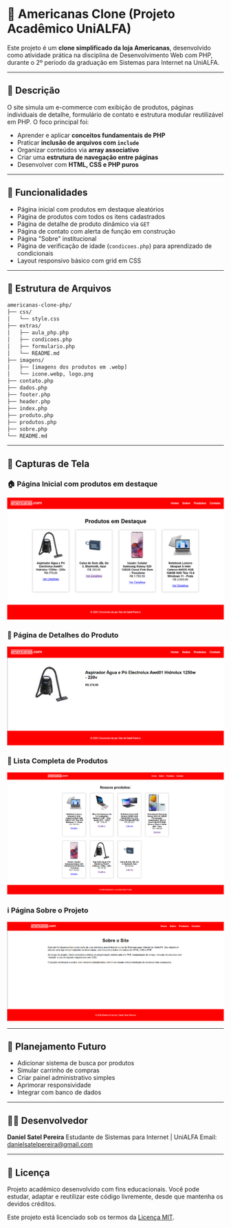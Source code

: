 # 🛒 Americanas Clone (Projeto Acadêmico UniALFA)

Este projeto é um **clone simplificado da loja Americanas**, desenvolvido como atividade prática na disciplina de Desenvolvimento Web com PHP, durante o 2º período da graduação em Sistemas para Internet na UniALFA.

---

## 📌 Descrição

O site simula um e-commerce com exibição de produtos, páginas individuais de detalhe, formulário de contato e estrutura modular reutilizável em PHP. O foco principal foi:

- Aprender e aplicar **conceitos fundamentais de PHP**
- Praticar **inclusão de arquivos com `include`**
- Organizar conteúdos via **array associativo**
- Criar uma **estrutura de navegação entre páginas**
- Desenvolver com **HTML, CSS e PHP puros**

---

## 🧱 Funcionalidades

- Página inicial com produtos em destaque aleatórios
- Página de produtos com todos os itens cadastrados
- Página de detalhe de produto dinâmico via `GET`
- Página de contato com alerta de função em construção
- Página "Sobre" institucional
- Página de verificação de idade (`condicoes.php`) para aprendizado de condicionais
- Layout responsivo básico com grid em CSS

---

## 📁 Estrutura de Arquivos

```
americanas-clone-php/
├── css/
│   └── style.css
├── extras/
│   ├── aula_php.php
│   ├── condicoes.php
│   ├── formulario.php
│   └── README.md
├── imagens/
│   ├── [imagens dos produtos em .webp]
│   └── icone.webp, logo.png
├── contato.php
├── dados.php
├── footer.php
├── header.php
├── index.php
├── produto.php
├── produtos.php
├── sobre.php
└── README.md

```

---

## 📸 Capturas de Tela

### 🏠 Página Inicial com produtos em destaque
![Página Inicial](./imagens/prints/homepage.png)

### 🛒 Página de Detalhes do Produto
![Detalhes do Produto](./imagens/prints/produto-detalhe.png)

### 🧾 Lista Completa de Produtos
![Lista de Produtos](./imagens/prints/lista-produtos.png)

### ℹ️ Página Sobre o Projeto
![Sobre](./imagens/prints/sobre.png)

---

## 🚧 Planejamento Futuro

- Adicionar sistema de busca por produtos
- Simular carrinho de compras
- Criar painel administrativo simples
- Aprimorar responsividade
- Integrar com banco de dados

---

## 👨‍💻 Desenvolvedor

**Daniel Satel Pereira**
Estudante de Sistemas para Internet | UniALFA
Email: [danielsatelpereira@gmail.com](mailto:danielsatelpereira@gmail.com)

---

## 📄 Licença

Projeto acadêmico desenvolvido com fins educacionais.
Você pode estudar, adaptar e reutilizar este código livremente, desde que mantenha os devidos créditos.

Este projeto está licenciado sob os termos da [Licença MIT](../../LICENSE.txt).
